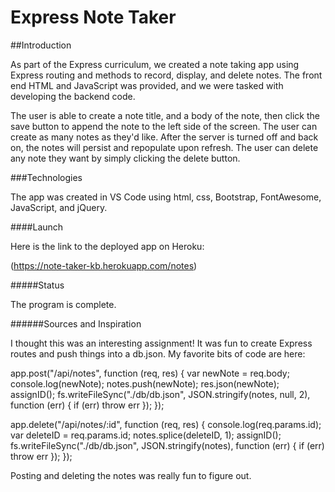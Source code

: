 # Express Note Taker

##Introduction

As part of the Express curriculum, we created a note taking app using Express routing and methods to record, display, and delete notes. The front end HTML and JavaScript was provided, and we were tasked with developing the backend code.

The user is able to create a note title, and a body of the note, then click the save button to append the note to the left side of the screen. The user can create as many notes as they'd like. After the server is turned off and back on, the notes will persist and repopulate upon refresh. The user can delete any note they want by simply clicking the delete button.

###Technologies

The app was created in VS Code using html, css, Bootstrap, FontAwesome, JavaScript, and jQuery. 

####Launch

Here is the link to the deployed app on Heroku:

(https://note-taker-kb.herokuapp.com/notes)

#####Status

The program is complete.

######Sources and Inspiration

I thought this was an interesting assignment! It was fun to create Express routes and push things into a db.json. My favorite bits of code are here:

app.post("/api/notes", function (req, res) {
    var newNote = req.body;
    console.log(newNote);
    notes.push(newNote);
    res.json(newNote);
    assignID();
    fs.writeFileSync("./db/db.json", JSON.stringify(notes, null, 2), function (err) {
        if (err) 
            throw err
    });
});

app.delete("/api/notes/:id", function (req, res) {
    console.log(req.params.id);
    var deleteID = req.params.id;
    notes.splice(deleteID, 1);
    assignID();
    fs.writeFileSync("./db/db.json", JSON.stringify(notes), function (err) {
        if (err) 
            throw err
    });
});

Posting and deleting the notes was really fun to figure out.